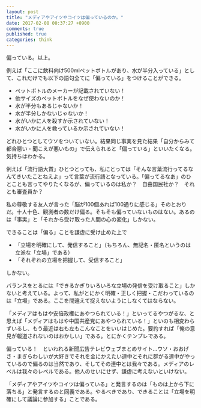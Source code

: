 ```yaml
---
layout: post
title: "メディアやアイツやコイツは偏っているのか。"
date: 2017-02-08 00:37:27 +0900
comments: true
published: true
categories: think
---
```


偏っている。以上。

例えば「ここに飲料向け500mlペットボトルがあり、水が半分入っている」として、これだけでも以下の語句全てに「偏っている」をつけることができる。

- ペットボトルのメーカーが記載されていない！
- 他サイズのペットボトルをなぜ使わないのか！
- 水が半分もあるじゃないか！
- 水が半分しかないじゃないか！
- 水がいかに人を殺すか示されていない！
- 水がいかに人を救っているか示されていない！

どれひとつとしてウソをついていない。結果同じ事実を見た結果「自分からみて都合悪い・聞こえが悪いもの」で伝えられると「偏っている」といいたくなる。気持ちはわかる。

例えば「流行語大賞」ひとつとっても、私にとっては「そんな言葉流行ってるなんてきいたことねえよ」って言葉が流行語となっている。「偏ってるなあ」のひとことも言ってやりたくなるが、偏っているのは私か？　自由国民社か？　それとも審査員か？

私の尊敬する友人が言った「脳が100個あれば100通りに感じる」そのとおりだ。十人十色、観測者の数だけ偏る。そもそも偏っていないものはない。あるのは「事実」と「それから受け取った人間の心の変化」しかない。

できることは「偏る」ことを謙虚に受け止めた上で

- 「立場を明確にして、発信すること」（もちろん、無記名・匿名というのは立派な「立場」である）
- 「それぞれの立場を把握して、受信すること」

しかない。

バランスをとるには「できるかぎりいろいろな立場の発信を受け取ること」しかないと考えている。よって、私がとにかく明確・正しく把握・こだわっているのは「立場」である。ここを間違えて捉えないようにしなくてはならない。

「メディアはもはや安倍政権にあやつられている！」といってるやつがるな、と思えば「メディアはもはや中国共産党にあやつられている！」といのも相変わらずいるし、もう最近は右も左もこんなことをいいはじめた。要約すれば「俺の意見が報道されないのはおかしい」である。とにかくテンプレである。

偏っている！　といわれる新聞広告テレビウェブまとめサイト…ウソ・おおげさ・まぎらわしいが大好きでそれを金にかえたい連中とそれに群がる連中がやっているので偏るのは当然であり、そしてその連中とは我々である。メディアのレベルは我々のレベルである。他人のせいにせず、謙虚に考えないといけない。

「メディアやアイツやコイツは偏っている」と発言するのは「ものは上から下に落ちる」と発言するのと同義である。やるべきであり、できることは「立場を明確にして議論に参加する」ことである。
